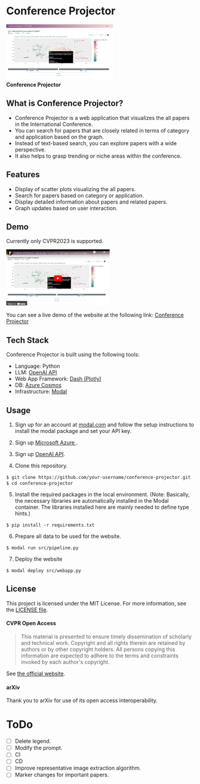 # Conference Projector

<a herf="https://yuukicammy--paper-viz-webapp-wrapper.modal.run/">
<img src="https://github.com/yuukicammy/conference-projector/raw/main/data/readme/first_screen_smpl.png" height=150 alt="Top Screen" title="Top Screen"><br>
<b>Conference Projector</b></a>


## What is Conference Projector?

* Conference Projector is a web application that visualizes the all papers in the International Conference.
* You can search for papers that are closely related in terms of category and application based on the graph.
* Instead of text-based search, you can explore papers with a wide perspective.
* It also helps to grasp trending or niche areas within the conference.

## Features
* Display of scatter plots visualizing the all papers.
* Search for papers based on category or application.
* Display detailed information about papers and related papers.
* Graph updates based on user interaction.

## Demo

Currently only CVPR2023 is supported.

<a href="https://www.youtube.com/watch?v=k__408VdaDk">
<img src="https://github.com/yuukicammy/conference-projector/raw/main/data/readme/youtube_screen.png" height=150 alt="YouTube Screen" title="YouTube Screen"></a>

You can see a live demo of the website at the following link: [Conference Projector](https://yuukicammy--paper-viz-webapp-wrapper.modal.run)

## Tech Stack

Conference Projector is built using the following tools:

- Language: Python
- LLM: [OpenAI API](https://openai.com/blog/openai-api)
- Web App Framework: [Dash (Plotly)](https://dash.plotly.com/)
- DB: [Azure Cosmos](https://azure.microsoft.com/en-us/products/cosmos-db/)
- Infrastructure: [Modal](https://modal.com/)

## Usage

1. Sign up for an account at [modal.com](https://modal.com/) and follow the setup instructions to install the modal package and set your API key.

1. Sign up [Microsoft Azure ](https://azure.microsoft.com/en-us/free/cosmos-db/).

1. Sign up [OpenAI API](https://platform.openai.com/).

1. Clone this repository.
```
$ git clone https://github.com/your-username/conference-projector.git
$ cd conference-projector
```
5. Install the required packages in the local environment. (Note: Basically, the necessary libraries are automatically installed in the Modal container. The libraries installed here are mainly needed to define type hints.)
```
$ pip install -r requirements.txt
```
6. Prepare all data to be used for the website.
```
$ modal run src/pipeline.py
```
7. Deploy the website
```
$ modal deploy src/webapp.py
```

## License
This project is licensed under the MIT License. For more information, see the [LICENSE file](.MIT_License.txt).

#### CVPR Open Access 
> This material is presented to ensure timely dissemination of scholarly and technical work. Copyright and all rights therein are retained by authors or by other copyright holders. All persons copying this information are expected to adhere to the terms and constraints invoked by each author's copyright.

See [the official website](https://openaccess.thecvf.com/menu).

#### arXiv
Thank you to arXiv for use of its open access interoperability.


# ToDo
- [ ] Delete legend.
- [ ] Modify the prompt.
- [ ] CI 
- [ ] CD
- [ ] Improve representative image extraction algorithm.
- [ ] Marker changes for important papers.